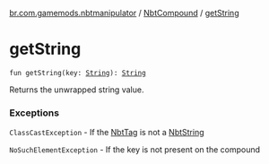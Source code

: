 [br.com.gamemods.nbtmanipulator](../index.md) / [NbtCompound](index.md) / [getString](./get-string.md)

# getString

`fun getString(key: `[`String`](https://kotlinlang.org/api/latest/jvm/stdlib/kotlin/-string/index.html)`): `[`String`](https://kotlinlang.org/api/latest/jvm/stdlib/kotlin/-string/index.html)

Returns the unwrapped string value.

### Exceptions

`ClassCastException` - If the [NbtTag](../-nbt-tag/index.md) is not a [NbtString](../-nbt-string/index.md)

`NoSuchElementException` - If the key is not present on the compound